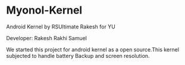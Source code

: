 # Myonol-Kernel

Android Kernel by RSUltimate Rakesh for YU

Developer: Rakesh Rakhi Samuel

We started this project for android kernel as a open source.This kernel subjected to handle battery
Backup and screen resolution.
